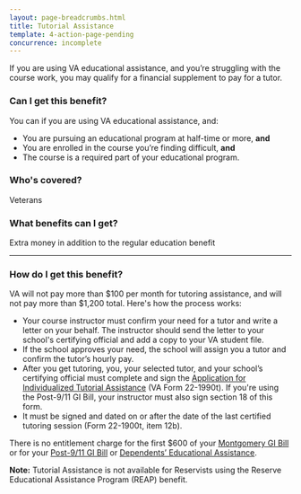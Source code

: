 ```yaml
---
layout: page-breadcrumbs.html
title: Tutorial Assistance
template: 4-action-page-pending
concurrence: incomplete
---
```


If you are using VA educational assistance, and you’re struggling with the course work, you may qualify for a financial supplement to pay for a tutor.

<div class="call-out" markdown="1">

### Can I get this benefit?
You can if you are using VA educational assistance, and:
  - You are pursuing an educational program at half-time or more, **and**
  - You are enrolled in the course you’re finding difficult, **and**
  - The course is a required part of your educational program.

### Who's covered?
Veterans
</div>

### What benefits can I get?

Extra money in addition to the regular education benefit

-----

### How do I get this benefit?

VA will not pay more than $100 per month for tutoring assistance, and will not pay more than $1,200 total. Here's how the process works:

- Your course instructor must confirm your need for a tutor and write a letter on your behalf. The instructor should send the letter to your school's certifying official and add a copy to your VA student file.
- If the school approves your need, the school will assign you a tutor and confirm the tutor’s hourly pay.
- After you get tutoring, you, your selected tutor, and your school’s certifying official must complete and sign the [Application for Individualized Tutorial Assistance](http://www.vba.va.gov/pubs/forms/vba-22-1990t-are.pdf) (VA Form 22-1990t). If you're using the Post-9/11 GI Bill, your instructor must also sign section 18 of this form.
- It must be signed and dated on or after the date of the last certified tutoring session (Form 22-1900t, item 12b).

There is no entitlement charge for the first $600 of your [Montgomery GI Bill](/education/gi-bill/) or for your [Post-9/11 GI Bill](/education/gi-bill/post-9-11/) or [Dependents’ Educational Assistance](/education/gi-bill/survivors-dependent-assistance/dependents-education/).

**Note:** Tutorial Assistance is not available for Reservists using the Reserve Educational Assistance Program (REAP) benefit.
